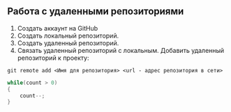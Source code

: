 ## **Работа с удаленными репозиториями**
1. Создать аккаунт на GitHub
2. Создать локальный репозиторий.
3. Создать удаленный репозиторий.
4. Связать удаленный репозиторий с локальным.
Добавить удаленный репозиторий к проекту:
```
git remote add <Имя для репозитория> <url - адрес репозитория в сети>
```
```C#
while(count > 0)
{
    count--;
}
```
